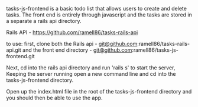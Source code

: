 tasks-js-frontend is a basic todo list that allows users to create and delete tasks.  The front end is entirely through javascript and the tasks are stored in a separate a rails api directory.  

Rails API - https://github.com/ramell86/tasks-rails-api

to use:
first, clone both the Rails api - git@github.com:ramell86/tasks-rails-api.git
      and the front end directory - git@github.com:ramell86/tasks-js-frontend.git

Next, cd into the rails api directory and run 'rails s' to start the server,  Keeping the server running open a new command line and cd into the tasks-js-frontend directory.

Open up the index.html file in the root of the tasks-js-frontend directory and you should then be able to use the app.
